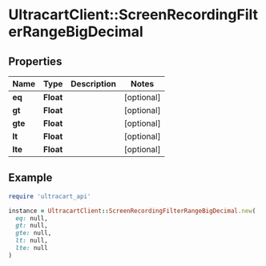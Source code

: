 # UltracartClient::ScreenRecordingFilterRangeBigDecimal

## Properties

| Name | Type | Description | Notes |
| ---- | ---- | ----------- | ----- |
| **eq** | **Float** |  | [optional] |
| **gt** | **Float** |  | [optional] |
| **gte** | **Float** |  | [optional] |
| **lt** | **Float** |  | [optional] |
| **lte** | **Float** |  | [optional] |

## Example

```ruby
require 'ultracart_api'

instance = UltracartClient::ScreenRecordingFilterRangeBigDecimal.new(
  eq: null,
  gt: null,
  gte: null,
  lt: null,
  lte: null
)
```

